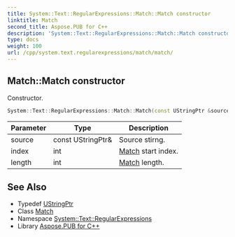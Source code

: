 ```yaml
---
title: System::Text::RegularExpressions::Match::Match constructor
linktitle: Match
second_title: Aspose.PUB for C++
description: 'System::Text::RegularExpressions::Match::Match constructor. Constructor in C++.'
type: docs
weight: 100
url: /cpp/system.text.regularexpressions/match/match/
---
```

## Match::Match constructor


Constructor.

```cpp
System::Text::RegularExpressions::Match::Match(const UStringPtr &source, int index, int length)
```


| Parameter | Type | Description |
| --- | --- | --- |
| source | const UStringPtr\& | Source stirng. |
| index | int | [Match](../) start index. |
| length | int | [Match](../) length. |

## See Also

* Typedef [UStringPtr](../../ustringptr/)
* Class [Match](../)
* Namespace [System::Text::RegularExpressions](../../)
* Library [Aspose.PUB for C++](../../../)
